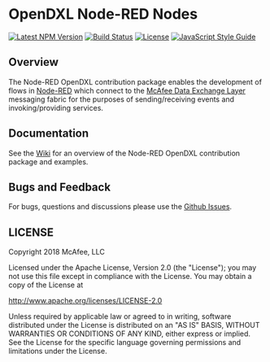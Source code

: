# OpenDXL Node-RED Nodes
[![Latest NPM Version](https://img.shields.io/npm/v/@opendxl/node-red-contrib-dxl.svg)](https://www.npmjs.com/package/@opendxl/node-red-contrib-dxl)
[![Build Status](https://img.shields.io/travis/opendxl/node-red-contrib-dxl/master.svg)](https://travis-ci.org/opendxl/node-red-contrib-dxl)
[![License](https://img.shields.io/badge/License-Apache%202.0-blue.svg)](https://opensource.org/licenses/Apache-2.0)
[![JavaScript Style Guide](https://img.shields.io/badge/code_style-standard-brightgreen.svg)](https://standardjs.com)

## Overview

The Node-RED OpenDXL contribution package enables the development of flows in
[Node-RED](https://nodered.org/) which connect to the
[McAfee Data Exchange Layer](http://www.mcafee.com/us/solutions/data-exchange-layer.aspx)
messaging fabric for the purposes of sending/receiving events and
invoking/providing services.

## Documentation

See the [Wiki](https://github.com/opendxl/node-red-contrib-dxl/wiki)
for an overview of the Node-RED OpenDXL contribution package and examples.

## Bugs and Feedback

For bugs, questions and discussions please use the
[Github Issues](https://github.com/opendxl/node-red-contrib-dxl/issues).

## LICENSE

Copyright 2018 McAfee, LLC

Licensed under the Apache License, Version 2.0 (the "License"); you may not use
this file except in compliance with the License. You may obtain a copy of the
License at

http://www.apache.org/licenses/LICENSE-2.0

Unless required by applicable law or agreed to in writing, software distributed
under the License is distributed on an "AS IS" BASIS, WITHOUT WARRANTIES OR
CONDITIONS OF ANY KIND, either express or implied. See the License for the
specific language governing permissions and limitations under the License.
